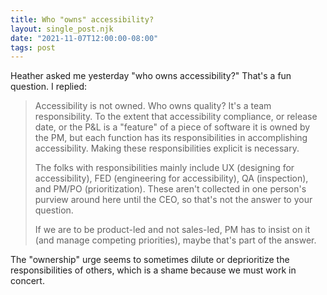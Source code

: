 ```yaml
---
title: Who "owns" accessibility?
layout: single_post.njk
date: "2021-11-07T12:00:00-08:00"
tags: post
---
```

Heather asked me yesterday "who owns accessibility?" That's a fun question. I replied:

> Accessibility is not owned. Who owns quality? It's a team responsibility. To the extent that accessibility compliance, or release date, or the P&L is a "feature" of a piece of software it is owned by the PM, but each function has its responsibilities in accomplishing accessibility. Making these responsibilities explicit is necessary.  
>   
> The folks with responsibilities mainly include UX (designing for accessibility), FED (engineering for accessibility), QA (inspection), and PM/PO (prioritization). These aren't collected in one person's purview around here until the CEO, so that's not the answer to your question.  
>   
> If we are to be product-led and not sales-led, PM has to insist on it (and manage competing priorities), maybe that's part of the answer.

The "ownership" urge seems to sometimes dilute or deprioritize the responsibilities of others, which is a shame because we must work in concert.

